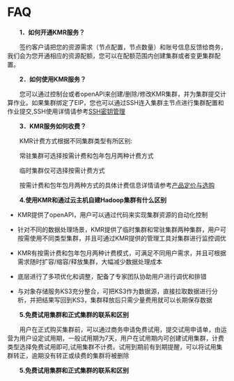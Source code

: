# FAQ

　　**1．如何开通KMR服务？**
  
　　签约客户请把您的资源需求（节点配置，节点数量）和账号信息反馈给商务，我们会为您开通相应的资源配额，您可以在配额范围内创建集群或者变更集群配置。
  
　　**2．如何使用KMR服务？**
  
　　您可以通过控制台或者openAPI来创建/删除/修改KMR集群，并为集群提交计算作业。如果集群绑定了EIP，您也可以通过SSH连入集群主节点进行集群配置和作业提交,SSH使用详情请参考[SSH密钥管理](mi_yao_guan_li_zhi_nan.md)
  
　　**3．KMR服务如何收费？**
  
　　KMR计费方式根据不同集群类型有所区别:
  
　　常驻集群可选择按需计费和包年包月两种计费方式
  
　　临时集群仅可选择按需计费方式
  
　　按需计费和包年包月两种方式的具体计费信息详情请参考[产品定价与选购](chan_pin_ding_jia_yu_xuan_gou.md)
 
  
  
　　**4.使用KMR和通过云主机自建Hadoop集群有什么区别**
  
* KMR提供了openAPI，用户可以通过代码来实现集群资源的自动化控制

* 针对不同的数据处理场景，KMR提供了临时集群和常驻集群两种集群，用户可按需使用不同类型集群，并且可通过KMR提供的管理工具对集群进行监控调优

* KMR有按需计费和包年包月两种计费模式，可满足不同用户需求，并且可根据需求随时扩容/缩容/释放集群，大幅减少数据处理成本

* 底层进行了多项优化和调整，配备了专家团队协助用户进行调优和排错

* 与对象存储服务KS3充分整合，可把KS3作为数据源，直接拉取数据进行分析，并把结果写回到KS3，集群释放后只需少量费用就可以长期保存数据

　　**5.免费试用集群和正式集群的联系和区别**
  
　　用户在正式购买集群前，可以通过商务申请免费试用，提交试用申请单，由运营为用户设定试用期，一般试用期为7天，用户在试用期内可创建试用集群，计费类型选择免费试用即可,试用集群不计费。试用到期前有到期提醒，可以将试用集群转正，逾期没有转正或续费的集群将被删除
  
　　**5.免费试用集群和正式集群的联系和区别**
  